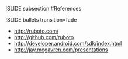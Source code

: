 !SLIDE subsection
#References

!SLIDE bullets transition=fade
* http://ruboto.com/
* http://github.com/ruboto
* http://developer.android.com/sdk/index.html
* http://jay.mcgavren.com/presentations
